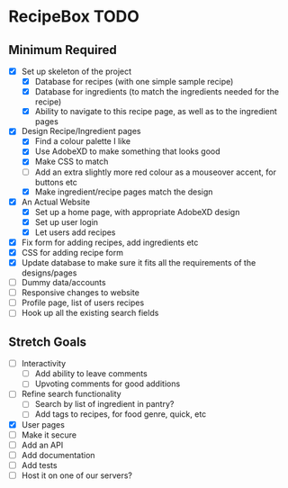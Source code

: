 # RecipeBox TODO

## Minimum Required

- [X] Set up skeleton of the project
    - [X] Database for recipes (with one simple sample recipe)
    - [X] Database for ingredients (to match the ingredients needed for the recipe)
    - [X] Ability to navigate to this recipe page, as well as to the ingredient pages
- [X] Design Recipe/Ingredient pages
    - [X] Find a colour palette I like
    - [X] Use AdobeXD to make something that looks good
    - [X] Make CSS to match
    - [ ] Add an extra slightly more red colour as a mouseover accent, for buttons etc
    - [X] Make ingredient/recipe pages match the design
- [X] An Actual Website
    - [X] Set up a home page, with appropriate AdobeXD design  
    - [X] Set up user login
    - [X] Let users add recipes
- [X] Fix form for adding recipes, add ingredients etc
- [X] CSS for adding recipe form
- [X] Update database to make sure it fits all the requirements of the designs/pages
- [ ] Dummy data/accounts
- [ ] Responsive changes to website
- [ ] Profile page, list of users recipes
- [ ] Hook up all the existing search fields

## Stretch Goals
- [ ] Interactivity
    - [ ] Add ability to leave comments
    - [ ] Upvoting comments for good additions
- [ ] Refine search functionality
    - [ ] Search by list of ingredient in pantry?
    - [ ] Add tags to recipes, for food genre, quick, etc
- [X] User pages
- [ ] Make it secure
- [ ] Add an API
- [ ] Add documentation
- [ ] Add tests
- [ ] Host it on one of our servers?
